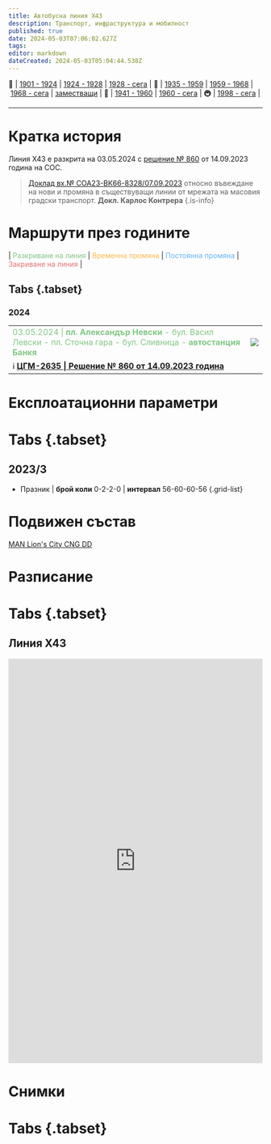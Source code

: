 ```yaml
---
title: Автобусна линия X43
description: Транспорт, инфраструктура и мобилност
published: true
date: 2024-05-03T07:06:02.627Z
tags: 
editor: markdown
dateCreated: 2024-05-03T05:04:44.538Z
---
```


🚋 | [1901 - 1924](/bg/public-transport/tram-routes-1901-1924) | [1924 - 1928](/bg/public-transport/tram-routes-1924-1928) | [1928 - сега](/bg/public-transport/tram-routes-1928-sega) | 🚌 | [1935 - 1959](/bg/public-transport/bus-routes-1935-1959) | [1959 - 1968](/bg/public-transport/bus-routes-1959-1968) | [1968 - сега](/bg/public-transport/bus-routes-1968-sega) | [заместващи](/bg/public-transport/bus-routes-replacement-services) | 🚎 | [1941 - 1960](/bg/public-transport/trolleybus-routes-1941-1960) | [1960 - сега](/bg/public-transport/trolleybus-routes-1960-sega) | 🚇 | [1998 - сега](/bg/public-transport/metro-routes) |

---

# Кратка история

Линия X43 е разкрита на 03.05.2024 с [решение № 860](http://trinmo.org/bg/politics/sofia-council-decisions#%D1%80%D0%B5%D1%88%D0%B5%D0%BD%D0%B8%D0%B5-no-860-%D0%BE%D1%82-14092023-%D0%B3%D0%BE%D0%B4%D0%B8%D0%BD%D0%B0) от 14.09.2023 година на СОС.



> [Доклад вх.№ СОА23-ВК66-8328/07.09.2023](https://drive.google.com/file/d/1dKxoC5l5t6EgVoVAcrwUGX08GfxxLk8/view?usp=sharing) относно въвеждане на нови и промяна в съществуващи линии от мрежата на масовия градски транспорт.
> **Докл. Карлос Контрера**
> {.is-info}


# Маршрути през годините
| <span style="color:#81C784">Разкриване на линия</span> | <span style="color:#FFB74D">Временна промяна</span> | <span style="color:#64B5F6">Постоянна промяна</span> | <span style="color:#E57373">Закриване на линия</span> |

## Tabs {.tabset}

### 2024
<div class="table-responsive"><table style="width:100%"><tr>
<td><span style="color:#81C784">03.05.2024 |<b> пл. Александър Невски</b> - бул. Васил Левски - пл. Сточна гара - бул. Сливница - <b>автостанция Банкя</b></span><br></td>
<td><img src="http://46.10.181.183:1518/trinmo/attachments/cgm/cgm-2635.jpg"></td></tr>
  <td colspan=2 >ℹ️ <a href="http://trinmo.org/bg/politics/sofia-council-decisions#%D1%80%D0%B5%D1%88%D0%B5%D0%BD%D0%B8%D0%B5-no-860-%D0%BE%D1%82-14092023-%D0%B3%D0%BE%D0%B4%D0%B8%D0%BD%D0%B0"><b>ЦГМ-2635 | Решение № 860 от 14.09.2023 година</b></a></td></table></div>
  
  
# Експлоатационни параметри

# Tabs {.tabset}

## 2023/3


-  Празник | **брой коли** 0-2-2-0 | **интервал** 56-60-60-56
{.grid-list}


# **Подвижен състав**
[MAN Lion's City CNG DD](/bg/public-transport/fleet-list/2009-MAN-Lions-City-DD)

# Разписание

# Tabs {.tabset}

## Линия X43

<iframe src="https://schedules.sofiatraffic.bg/autobus/Х43" title="Разписания" width="100%" height="800px" scrolling="yes" frameBorder="0">
</iframe>


# Снимки
  
# Tabs {.tabset}
